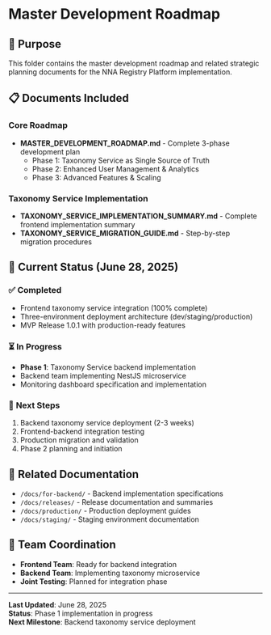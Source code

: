 # Master Development Roadmap

## 🎯 **Purpose**
This folder contains the master development roadmap and related strategic planning documents for the NNA Registry Platform implementation.

## 📋 **Documents Included**

### **Core Roadmap**
- **MASTER_DEVELOPMENT_ROADMAP.md** - Complete 3-phase development plan
  - Phase 1: Taxonomy Service as Single Source of Truth
  - Phase 2: Enhanced User Management & Analytics
  - Phase 3: Advanced Features & Scaling

### **Taxonomy Service Implementation**
- **TAXONOMY_SERVICE_IMPLEMENTATION_SUMMARY.md** - Complete frontend implementation summary
- **TAXONOMY_SERVICE_MIGRATION_GUIDE.md** - Step-by-step migration procedures

## 🚀 **Current Status (June 28, 2025)**

### ✅ **Completed**
- Frontend taxonomy service integration (100% complete)
- Three-environment deployment architecture (dev/staging/production)
- MVP Release 1.0.1 with production-ready features

### ⏳ **In Progress**
- **Phase 1**: Taxonomy Service backend implementation
- Backend team implementing NestJS microservice
- Monitoring dashboard specification and implementation

### 📅 **Next Steps**
1. Backend taxonomy service deployment (2-3 weeks)
2. Frontend-backend integration testing
3. Production migration and validation
4. Phase 2 planning and initiation

## 🔗 **Related Documentation**
- `/docs/for-backend/` - Backend implementation specifications
- `/docs/releases/` - Release documentation and summaries
- `/docs/production/` - Production deployment guides
- `/docs/staging/` - Staging environment documentation

## 👥 **Team Coordination**
- **Frontend Team**: Ready for backend integration
- **Backend Team**: Implementing taxonomy microservice
- **Joint Testing**: Planned for integration phase

---

**Last Updated**: June 28, 2025  
**Status**: Phase 1 implementation in progress  
**Next Milestone**: Backend taxonomy service deployment